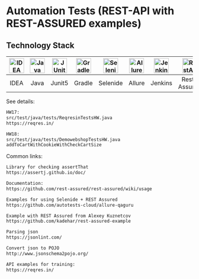 # Automation Tests (REST-API with REST-ASSURED examples)

## Technology Stack
| <a href="https://www.jetbrains.com/idea/"><img src="https://starchenkov.pro/qa-guru/img/skills/Intelij_IDEA.svg" width="40" height="40"  alt="IDEA"/></a> | <a href="https://www.jetbrains.com/idea/"><img src="https://starchenkov.pro/qa-guru/img/skills/Java.svg" width="40" height="40"  alt="Java"/></a> |<a href="https://www.jetbrains.com/idea/"><img src="https://starchenkov.pro/qa-guru/img/skills/JUnit5.svg" width="40" height="40"  alt="JUnit 5"/></a> | <a href="https://www.jetbrains.com/idea/"><img src="https://starchenkov.pro/qa-guru/img/skills/Gradle.svg" width="40" height="40"  alt="Gradle"/></a> |<a href="https://www.jetbrains.com/idea/"><img src="https://starchenkov.pro/qa-guru/img/skills/Selenide.svg" width="40" height="40"  alt="Selenide"/></a> | <a href="https://www.jetbrains.com/idea/"><img src="https://starchenkov.pro/qa-guru/img/skills/Allure_Report.svg" width="40" height="40"  alt="Allure"/></a> | <a href="https://www.jetbrains.com/idea/"><img src="https://starchenkov.pro/qa-guru/img/skills/Jenkins.svg" width="40" height="40"  alt="Jenkins"/></a> | <a href="https://www.jetbrains.com/idea/"><img src="https://starchenkov.pro/qa-guru/img/skills/Rest-Assured.svg" width="40" height="40"  alt="RestAssured"/></a> |
|:---------------------------------------------------------------------------------------------------------------------------------------------------------:| :---------: | :---------: | :---------: | :---------: |:-------------------------------------------------------------------------------------------------------------------------------------------------------:|:------------------------------------------------------------------------------------------------------------------------------------------------------:|:------------------------------------------------------------------------------------------------------------------------------------------------------:|
|                                                                           IDEA                                                                            | Java | Junit5 | Gradle | Selenide |                                                                         Allure                                                                          |                                                                        Jenkins                                                                         |                                                                        Rest-Assured                                                                         |

See details:  
```bash
HW17:
src/test/java/tests/ReqresinTestsHW.java
https://reqres.in/

HW18:
src/test/java/tests/DemowebshopTestsHW.java
addToCartWithCookieWithCheckCartSize


```
Common links:
```bash
Library for checking assertThat
https://assertj.github.io/doc/

Documentation:
https://github.com/rest-assured/rest-assured/wiki/usage

Examples for using Selenide + REST Assured
https://github.com/autotests-cloud/allure-qaguru

Example with REST Assured from Alexey Kuznetcov 
https://github.com/kadehar/rest-assured-example

Parsing json
https://jsonlint.com/

Convert json to POJO
http://www.jsonschema2pojo.org/

API examples for training: 
https://reqres.in/
```

